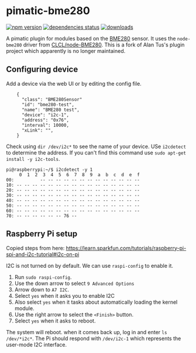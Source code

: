 # pimatic-bme280

[![npm version](https://badge.fury.io/js/pimatic-bme280.svg)](http://badge.fury.io/js/pimatic-bme280)
[![dependencies status](https://david-dm.org/atus/pimatic-bme280/status.svg)](https://david-dm.org/atus/pimatic-bme280)
[![downloads][downloads-image]][downloads-url]

[downloads-image]: https://img.shields.io/npm/dm/pimatic-bme280.svg?style=flat
[downloads-url]: https://npmjs.org/package/pimatic-bme280

A pimatic plugin for modules based on the [BME280](https://www.bosch-sensortec.com/bst/products/all_products/bme280) sensor. It uses the `node-bme280` driver from [CLCL/node-BME280](https://github.com/CLCL/node-BME280). This is a fork of Alan Tus's plugin project which apparently is no longer maintained. 

## Configuring device

Add a device via the web UI or by editing the config file.

```
    {
      "class": "BME280Sensor"
      "id": "bme280-test",
      "name": "BME280 test",
      "device": "i2c-1",
      "address": "0x76",
      "interval": 10000,
      "xLink": "",
    }
```

Check using `dir /dev/i2c*` to see the name of your device. USe `i2cdetect` to determine the address. If you can't find this command use `sudo apt-get install -y i2c-tools`.

```
pi@raspberrypi:~/$ i2cdetect -y 1
     0  1  2  3  4  5  6  7  8  9  a  b  c  d  e  f
00:          -- -- -- -- -- -- -- -- -- -- -- -- --
10: -- -- -- -- -- -- -- -- -- -- -- -- -- -- -- --
20: -- -- -- -- -- -- -- -- -- -- -- -- -- -- -- --
30: -- -- -- -- -- -- -- -- -- -- -- -- -- -- -- --
40: -- -- -- -- -- -- -- -- -- -- -- -- -- -- -- --
50: -- -- -- -- -- -- -- -- -- -- -- -- -- -- -- --
60: -- -- -- -- -- -- -- -- -- -- -- -- -- -- -- --
70: -- -- -- -- -- -- 76 --
```

## Raspberry Pi setup
Copied steps from here: https://learn.sparkfun.com/tutorials/raspberry-pi-spi-and-i2c-tutorial#i2c-on-pi

I2C is not turned on by default. We can use `raspi-config` to enable it.

1. Run `sudo raspi-config`.
2. Use the down arrow to select `9 Advanced Options`
3. Arrow down to `A7 I2C`.
4. Select `yes` when it asks you to enable I2C
5. Also select `yes` when it tasks about automatically loading the kernel module.
6. Use the right arrow to select the `<Finish>` button.
7. Select `yes` when it asks to reboot.

The system will reboot. when it comes back up, log in and enter `ls /dev/*i2c*`.
The Pi should respond with `/dev/i2c-1` which represents the user-mode I2C interface.
